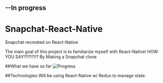 ## --In progress
# Snapchat-React-Native
Snapchat recreated on React-Native

The main goal of this project is to familiarize myself with React-Native!
HOW YOU SAY!?!?!?!!? By Making a Snapchat clone

##What we have so far
![Progress](https://github.com/EseOkonofua/Snapchat-React-Native/blob/master/github/progress.gif)

##Technologies
Will be using React-Native w/ Redux to manage state.
